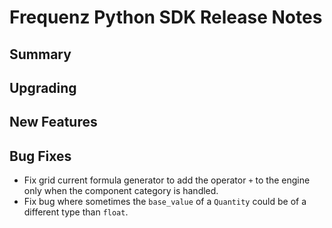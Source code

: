 # Frequenz Python SDK Release Notes

## Summary

<!-- Here goes a general summary of what this release is about -->

## Upgrading

<!-- Here goes notes on how to upgrade from previous versions, including deprecations and what they should be replaced with -->

## New Features

<!-- Here goes the main new features and examples or instructions on how to use them -->

## Bug Fixes

- Fix grid current formula generator to add the operator `+` to the engine only when the component category is handled.
- Fix bug where sometimes the `base_value` of a `Quantity` could be of a different type than `float`.
